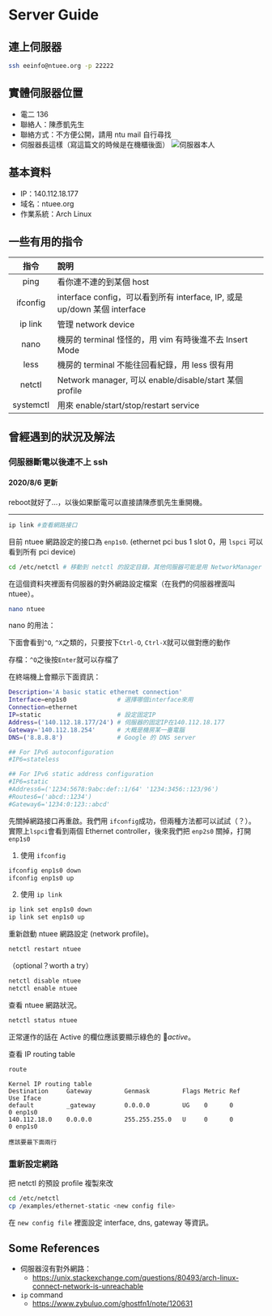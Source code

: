 # Server Guide
## 連上伺服器
```bash
ssh eeinfo@ntuee.org -p 22222
```
## 實體伺服器位置

- 電二 136
- 聯絡人：陳彥凱先生
- 聯絡方式：不方便公開，請用 ntu mail 自行尋找
- 伺服器長這樣（寫這篇文的時候是在機櫃後面）
  ![伺服器本人](./static/img/DSC_0958.JPG)

## 基本資料

- IP：140.112.18.177
- 域名：ntuee.org
- 作業系統：Arch Linux

## 一些有用的指令

|   指令    | 說明                                                                      |
| :-------: | :------------------------------------------------------------------------ |
|   ping    | 看你連不連的到某個 host                                                   |
| ifconfig  | interface config，可以看到所有 interface, IP, 或是 up/down 某個 interface |
|  ip link  | 管理 network device                                                       |
|   nano    | 機房的 terminal 怪怪的，用 vim 有時後進不去 Insert Mode                   |
|   less    | 機房的 terminal 不能往回看紀錄，用 less 很有用                            |
|  netctl   | Network manager, 可以 enable/disable/start 某個 profile                   |
| systemctl | 用來 enable/start/stop/restart service                                    |

## 曾經遇到的狀況及解法

### 伺服器斷電以後連不上 ssh

#### 2020/8/6 更新

reboot就好了...，以後如果斷電可以直接請陳彥凱先生重開機。

---

```bash
ip link #查看網路接口
```

目前 ntuee 網路設定的接口為 `enp1s0`.
(ethernet pci bus 1 slot 0，用 `lspci` 可以看到所有 pci device)

```bash
cd /etc/netctl # 移動到 netctl 的設定目錄，其他伺服器可能是用 NetworkManager 或是 dhcpcd
```

在這個資料夾裡面有伺服器的對外網路設定檔案（在我們的伺服器裡面叫 ntuee）。

```bash
nano ntuee
```

nano 的用法：

下面會看到`^O`, `^X`之類的，只要按下`Ctrl-O`, `Ctrl-X`就可以做對應的動作

存檔：`^O`之後按`Enter`就可以存檔了

在終端機上會顯示下面資訊：

```bash
Description='A basic static ethernet connection'
Interface=enp1s0              # 選擇哪個interface來用
Connection=ethernet
IP=static                     # 設定固定IP
Address=('140.112.18.177/24') # 伺服器的固定IP在140.112.18.177
Gateway='140.112.18.254'      # 大概是機房某一臺電腦
DNS=('8.8.8.8')               # Google 的 DNS server

## For IPv6 autoconfiguration
#IP6=stateless

## For IPv6 static address configuration
#IP6=static
#Address6=('1234:5678:9abc:def::1/64' '1234:3456::123/96')
#Routes6=('abcd::1234')
#Gateway6='1234:0:123::abcd'
```

先關掉網路接口再重啟。我們用 `ifconfig`成功，但兩種方法都可以試試（？）。
實際上`lspci`會看到兩個 Ethernet controller，後來我們把 `enp2s0` 關掉，打開 `enp1s0`

1. 使用 `ifconfig`

```bash
ifconfig enp1s0 down
ifconfig enp1s0 up
```

2. 使用 `ip link`

```bash
ip link set enp1s0 down
ip link set enp1s0 up
```

重新啟動 ntuee 網路設定 (network profile)。

```bash
netctl restart ntuee
```

（optional？worth a try）

```bash
netctl disable ntuee
netctl enable ntuee
```

查看 ntuee 網路狀況。

```bash
netctl status ntuee
```

正常運作的話在 Active 的欄位應該要顯示綠色的 *active*。

查看 IP routing table

```bash
route
```

```
Kernel IP routing table
Destination     Gateway         Genmask         Flags Metric Ref    Use Iface
default         _gateway        0.0.0.0         UG    0      0        0 enp1s0
140.112.18.0    0.0.0.0         255.255.255.0   U     0      0        0 enp1s0

應該要最下面兩行
```

### 重新設定網路

把 netctl 的預設 profile 複製來改

```bash
cd /etc/netctl
cp /examples/ethernet-static <new config file>
```

在 `new config file` 裡面設定 interface, dns, gateway 等資訊。

## Some References

- 伺服器沒有對外網路：
  - https://unix.stackexchange.com/questions/80493/arch-linux-connect-network-is-unreachable
- `ip` command
  - https://www.zybuluo.com/ghostfn1/note/120631

##
